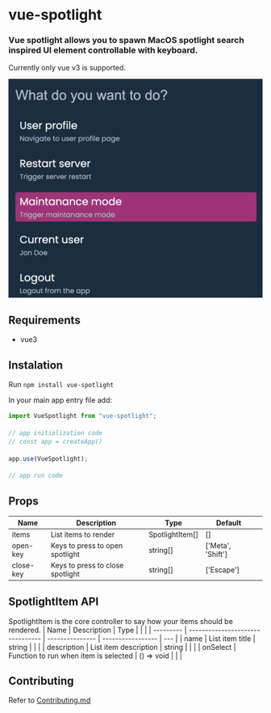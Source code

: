# vue-spotlight

### Vue spotlight allows you to spawn MacOS spotlight search inspired UI element controllable with keyboard.

Currently only vue v3 is supported.

![Vue-spotlight](https://raw.githubusercontent.com/garstikaitis/vue-spotlight/main/src/assets/spotlight.png)

## Requirements

- vue3

## Instalation

Run `npm install vue-spotlight`

In your main app entry file add:

```typescript
import VueSpotlight from "vue-spotlight";

// app initialization code
// const app = createApp()

app.use(VueSpotlight);

// app run code
```

## Props

| Name      | Description                      | Type            | Default           |     |
| --------- | -------------------------------- | --------------- | ----------------- | --- |
| items     | List items to render             | SpotlightItem[] | []                |     |
| open-key  | Keys to press to open spotlight  | string[]        | ['Meta', 'Shift'] |     |
| close-key | Keys to press to close spotlight | string[]        | ['Escape']        |     |

## SpotlightItem API

SpotlightItem is the core controller to say how your items should be rendered.
| Name | Description | Type | | |
| --------- | -------------------------------- | --------------- | ----------------- | --- |
| name | List item title | string | | |
| description | List item description | string | | |
| onSelect | Function to run when item is selected | () => void | | |

## Contributing

Refer to [Contributing.md](https://raw.githubusercontent.com/garstikaitis/vue-spotlight/main/CONTRIBUTING.md)
